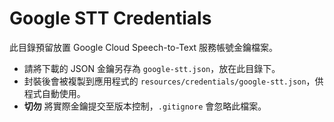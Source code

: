 # Google STT Credentials

此目錄預留放置 Google Cloud Speech-to-Text 服務帳號金鑰檔案。

- 請將下載的 JSON 金鑰另存為 `google-stt.json`，放在此目錄下。
- 封裝後會被複製到應用程式的 `resources/credentials/google-stt.json`，供程式自動使用。
- **切勿** 將實際金鑰提交至版本控制，`.gitignore` 會忽略此檔案。
